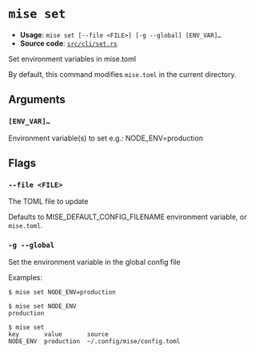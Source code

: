 # `mise set`

- **Usage**: `mise set [--file <FILE>] [-g --global] [ENV_VAR]…`
- **Source code**: [`src/cli/set.rs`](https://github.com/jdx/mise/blob/main/src/cli/set.rs)

Set environment variables in mise.toml

By default, this command modifies `mise.toml` in the current directory.

## Arguments

### `[ENV_VAR]…`

Environment variable(s) to set
e.g.: NODE_ENV=production

## Flags

### `--file <FILE>`

The TOML file to update

Defaults to MISE_DEFAULT_CONFIG_FILENAME environment variable, or `mise.toml`.

### `-g --global`

Set the environment variable in the global config file

Examples:

```
$ mise set NODE_ENV=production

$ mise set NODE_ENV
production

$ mise set
key       value       source
NODE_ENV  production  ~/.config/mise/config.toml
```
